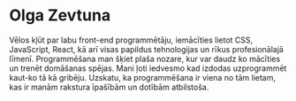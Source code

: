 # Olga Zevtuna
Vēlos kļūt par labu front-end programmētāju, iemācīties lietot CSS, JavaScript, React, kā arī visas papildus tehnologijas un rīkus profesionālajā līmenī.
Programmēšana man šķiet plaša nozare, kur var daudz ko mācīties un trenēt domāšanas spējas. Mani ļoti iedvesmo kad izdodas uzprogrammēt kaut-ko tā kā gribēju.
Uzskatu, ka programmēšana ir viena no tām lietam, kas ir manām rakstura īpašībām un dotībām atbilstoša.
